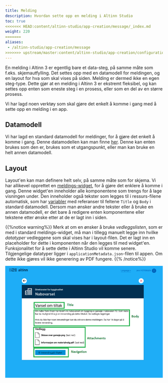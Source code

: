 ```yaml
---
title: Melding
description: Hvordan sette opp en melding i Altinn Studio
toc: true
<<<<<<< HEAD:content/altinn-studio/app-creation/message/_index.md
weight: 220
=======
aliases:
 - /altinn-studio/app-creation/message
>>>>>>> upstream/master:content/altinn-studio/app-creation/configuration/process/message/_index.md
---
```


En melding i Altinn 3 er egentlig bare et data-steg, på samme måte som f.eks. skjemautfylling. Det settes opp med en datamodell for meldingen, og en 
layout for hva som skal vises på siden. Melding er dermed ikke en egen steg-type. Dette gjør at en melding i Altinn 3 er ekstremt fleksibel, og kan settes opp enten som eneste steg i en prosess, eller som en del av en større prosess.

Vi har lagd noen verktøy som skal gjøre det enkelt å komme i gang med å sette opp en melding i en app.

## Datamodell
Vi har lagd en standard datamodell for meldinger, for å gjøre det enkelt å komme i gang. Denne datamodellen kan man finne [her](https://altinncdn.no/schemas/xsd/message/message.schema.v1.xsd). Denne kan enten brukes som den er, brukes som et utgangspunkt, eller man kan bruke en helt annen datamodell. 

## Layout
Layout'en kan man definere helt selv, på samme måte som for skjema. Vi har allikevel opprettet en [meldings-widget](../ui-editor/widgets/#eksempel-meldings-widget), for å gjøre det enklere å komme i gang. Denne widget'en inneholder alle komponentene som trengs for å lage visningen under. Den inneholder også tekster som legges til i ressurs-filene automatisk, som har [variabler](../tekster/#variabler-i-tekster) med referanser til feltene `Title` og `Body` i standard datamodell. Dersom man ønsker andre tekster eller å bruke en annen datamodell, er det bare å redigere enten komponentene eller tekstene etter ønske etter at de er lagt inn i siden.

{{%notice warning%}}
Merk at om en ønsker å bruke _vedleggslisten_, som er med i standard meldings-widget, må man i tillegg manuelt legge inn hvilke _datatyper_ vedleggene som skal vises har i layout-filen. Det er lagt inn en placeholder for dette i komponenten når den legges til med widget'en. Funksjonalitet for å sette dette i Altinn Studio vil komme senere. Tilgjengelige datatyper ligger i `applicationMetadata.json`-filen til appen. Om dette ikke gjøres vil ikke generering av PDF fungere.
{{% /notice%}}

![Standard meldings-visning](message-app.png "Standard meldings-visning")